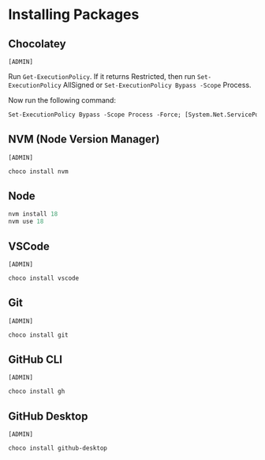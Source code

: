 # Installing Packages

## Chocolatey

`[ADMIN]`

Run `Get-ExecutionPolicy`. If it returns Restricted, then run `Set-ExecutionPolicy` AllSigned or `Set-ExecutionPolicy Bypass -Scope` Process.

Now run the following command:

```ps
Set-ExecutionPolicy Bypass -Scope Process -Force; [System.Net.ServicePointManager]::SecurityProtocol = [System.Net.ServicePointManager]::SecurityProtocol -bor 3072; iex ((New-Object System.Net.WebClient).DownloadString('https://community.chocolatey.org/install.ps1'))
```

## NVM (Node Version Manager)

`[ADMIN]`

```ps
choco install nvm
```

## Node

```ps
nvm install 18
nvm use 18
```

## VSCode

`[ADMIN]`

```ps
choco install vscode
```

## Git

`[ADMIN]`

```ps
choco install git
```

## GitHub CLI

`[ADMIN]`

```ps
choco install gh
```

## GitHub Desktop

`[ADMIN]`

```ps
choco install github-desktop
```
